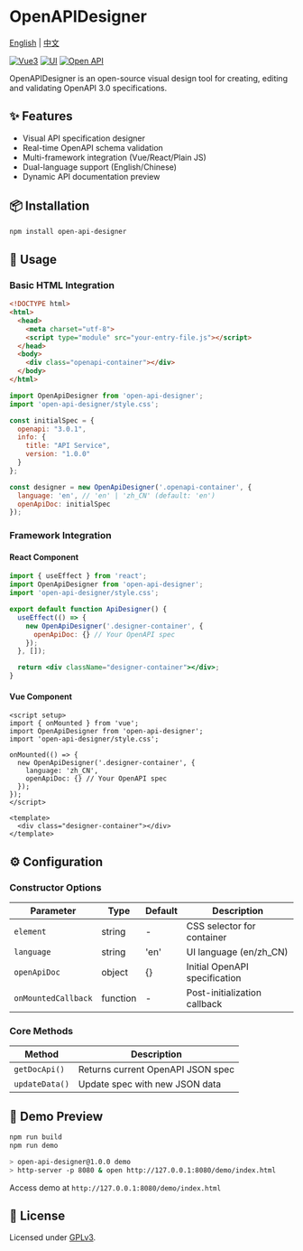 # OpenAPIDesigner

[English](README_en.md) | [中文](README.md)

[![Vue3](https://img.shields.io/badge/Vue-3.5.13-red)](https://cn.vuejs.org/guide/introduction)
[![UI](https://img.shields.io/badge/Ant%20Design-3.2.20-brightgreen)](https://2x.antdv.com/components/overview)
[![Open API](https://img.shields.io/badge/Open%20API-3.0.1-blue)](https://swagger.io/specification/)

OpenAPIDesigner is an open-source visual design tool for creating, editing and validating OpenAPI 3.0 specifications.

## ✨ Features

- Visual API specification designer
- Real-time OpenAPI schema validation
- Multi-framework integration (Vue/React/Plain JS)
- Dual-language support (English/Chinese)
- Dynamic API documentation preview

## 📦 Installation

```bash
npm install open-api-designer
```

## 🚀 Usage

### Basic HTML Integration

```html
<!DOCTYPE html>
<html>
  <head>
    <meta charset="utf-8">
    <script type="module" src="your-entry-file.js"></script>
  </head>
  <body>
    <div class="openapi-container"></div>
  </body>
</html>
```

```javascript
import OpenApiDesigner from 'open-api-designer';
import 'open-api-designer/style.css';

const initialSpec = {
  openapi: "3.0.1",
  info: {
    title: "API Service",
    version: "1.0.0"
  }
};

const designer = new OpenApiDesigner('.openapi-container', {
  language: 'en', // 'en' | 'zh_CN' (default: 'en')
  openApiDoc: initialSpec
});
```

### Framework Integration

#### React Component

```jsx
import { useEffect } from 'react';
import OpenApiDesigner from 'open-api-designer';
import 'open-api-designer/style.css';

export default function ApiDesigner() {
  useEffect(() => {
    new OpenApiDesigner('.designer-container', {
      openApiDoc: {} // Your OpenAPI spec
    });
  }, []);

  return <div className="designer-container"></div>;
}
```

#### Vue Component

```vue
<script setup>
import { onMounted } from 'vue';
import OpenApiDesigner from 'open-api-designer';
import 'open-api-designer/style.css';

onMounted(() => {
  new OpenApiDesigner('.designer-container', {
    language: 'zh_CN',
    openApiDoc: {} // Your OpenAPI spec
  });
});
</script>

<template>
  <div class="designer-container"></div>
</template>
```

## ⚙️ Configuration

### Constructor Options

| Parameter          | Type     | Default | Description                     |
|--------------------|----------|---------|---------------------------------|
| `element`          | string   | -       | CSS selector for container      |
| `language`         | string   | 'en'    | UI language (en/zh_CN)          |
| `openApiDoc`       | object   | {}      | Initial OpenAPI specification   |
| `onMountedCallback`| function | -       | Post-initialization callback    |

### Core Methods

| Method          | Description                          |
|-----------------|--------------------------------------|
| `getDocApi()`   | Returns current OpenAPI JSON spec    |
| `updateData()`  | Update spec with new JSON data       |

## 🧪 Demo Preview

```bash
npm run build
npm run demo 

> open-api-designer@1.0.0 demo
> http-server -p 8080 & open http://127.0.0.1:8080/demo/index.html
```
Access demo at `http://127.0.0.1:8080/demo/index.html`

## 📜 License

Licensed under [GPLv3](https://www.gnu.org/licenses/gpl-3.0.html).

